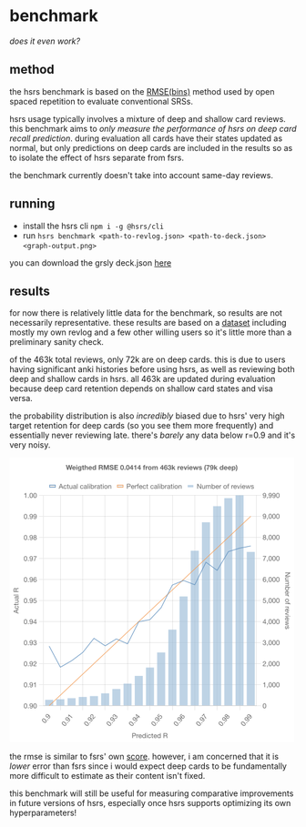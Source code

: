 # benchmark

_does it even work?_

## method

the hsrs benchmark is based on the [RMSE(bins)](https://github.com/open-spaced-repetition/fsrs4anki/wiki/The-Metric#rmse-bins) method used by open spaced repetition to evaluate conventional SRSs.

hsrs usage typically involves a mixture of deep and shallow card reviews. this benchmark aims to _only measure the performance of hsrs on deep card recall prediction_. during evaluation all cards have their states updated as normal, but only predictions on deep cards are included in the results so as to isolate the effect of hsrs separate from fsrs.

the benchmark currently doesn't take into account same-day reviews.

## running

- install the hsrs cli `npm i -g @hsrs/cli`
- run `hsrs benchmark <path-to-revlog.json> <path-to-deck.json> <graph-output.png>`

you can download the grsly deck.json [here](https://app.grsly.com/jp.deck.json)

## results

for now there is relatively little data for the benchmark, so results are not necessarily representative. these results are based on a [dataset](https://github.com/satchelspencer/hsrs-bench-data) including mostly my own revlog and a few other willing users so it's little more than a preliminary sanity check.

of the 463k total reviews, only 72k are on deep cards. this is due to users having significant anki histories before using hsrs, as well as reviewing both deep and shallow cards in hsrs. all 463k are updated during evaluation because deep card retention depends on shallow card states and visa versa.

the probability distribution is also _incredibly_ biased due to hsrs' very high target retention for deep cards (so you see them more frequently) and essentially never reviewing late. there's _barely_ any data below r=0.9 and it's very noisy.

![rmse](./img/rmse.png)

the rmse is similar to fsrs' own [score](https://github.com/open-spaced-repetition/srs-benchmark?tab=readme-ov-file#without-same-day-reviews). however, i am concerned that it is _lower_ error than fsrs since i would expect deep cards to be fundamentally more difficult to estimate as their content isn't fixed. 

this benchmark will still be useful for measuring comparative improvements in future versions of hsrs, especially once hsrs supports optimizing its own hyperparameters!

